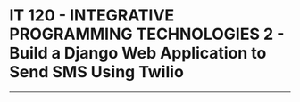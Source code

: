 # IT 120 - INTEGRATIVE PROGRAMMING TECHNOLOGIES 2 - Build a Django Web Application to Send SMS Using Twilio
---

